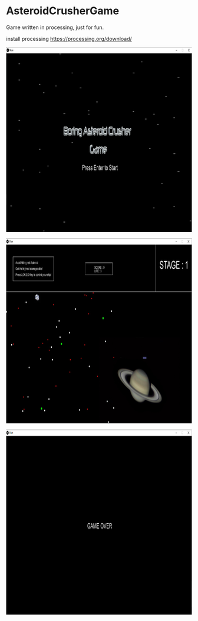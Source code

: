 # AsteroidCrusherGame
Game written in processing, just for fun.

install processing https://processing.org/download/

<p align="center">
  <img src="main menu.jpg" width="850" height="500">
</p>

<p align="center">
  <img src="gameplay.jpg" width="850" height="500">
</p>

<p align="center">
  <img src="gameover.png" width="850" height="500">
</p>
